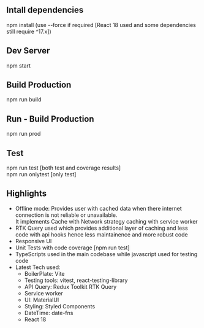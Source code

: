 Intall dependencies
----
npm install (use --force if required [React 18 used and some dependencies still require ^17.x])

Dev Server
-----
npm start

Build Production
----
npm run build 

Run - Build Production
----
npm run prod

Test
----
npm run test [both test and coverage results] <br />
npm run onlytest [only test]
 
Highlights
-------
- Offline mode: Provides user with cached data when there internet connection is not reliable or unavailable.
  <br /> It implements Cache with Network strategy caching with service worker
- RTK Query used which provides additional layer of caching and 
less code with api hooks hence less maintainence and more robust code
- Responsive UI
- Unit Tests with code coverage [npm run test]
- TypeScripts used in the main codebase while javascript used for testing code
- Latest Tech used: 
    - BoilerPlate: Vite
    - Testing tools: vitest, react-testing-library 
    - API Query: Redux Toolkit RTK Query
    - Service worker
    - UI: MaterialUI
    - Styling: Styled Components
    - DateTime: date-fns
    - React 18
    
